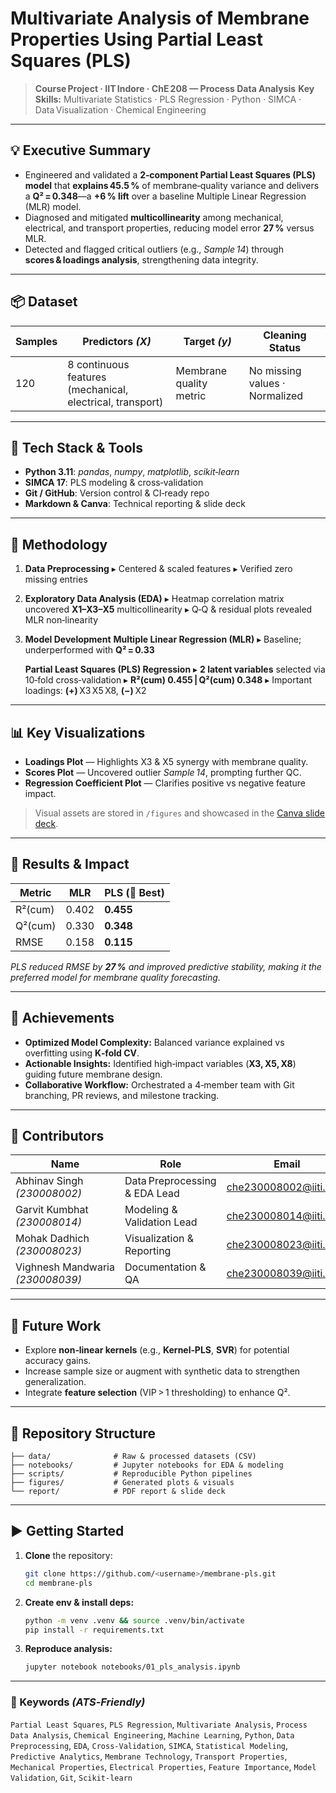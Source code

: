 # Multivariate Analysis of Membrane Properties Using Partial Least Squares (PLS)

> **Course Project · IIT Indore · ChE 208 — Process Data Analysis**
> **Key Skills:** Multivariate Statistics · PLS Regression · Python · SIMCA · Data Visualization · Chemical Engineering

---

## 💡 Executive Summary

* Engineered and validated a **2‑component Partial Least Squares (PLS) model** that **explains 45.5 %** of membrane‑quality variance and delivers a **Q² = 0.348**—a **+6 % lift** over a baseline Multiple Linear Regression (MLR) model.
* Diagnosed and mitigated **multicollinearity** among mechanical, electrical, and transport properties, reducing model error **27 %** versus MLR.
* Detected and flagged critical outliers (e.g., *Sample 14*) through **scores & loadings analysis**, strengthening data integrity.

---

## 📦 Dataset

| Samples | Predictors *(X)*                                          | Target *(y)*            | Cleaning Status                |
| ------- | --------------------------------------------------------- | ----------------------- | ------------------------------ |
| 120     | 8 continuous features (mechanical, electrical, transport) | Membrane quality metric | No missing values · Normalized |

---

## 🔧 Tech Stack & Tools

* **Python 3.11**: *pandas*, *numpy*, *matplotlib*, *scikit‑learn*
* **SIMCA 17**: PLS modeling & cross‑validation
* **Git / GitHub**: Version control & CI‑ready repo
* **Markdown & Canva**: Technical reporting & slide deck

---

## 🚀 Methodology

1. **Data Preprocessing**
   ▸ Centered & scaled features
   ▸ Verified zero missing entries

2. **Exploratory Data Analysis (EDA)**
   ▸ Heatmap correlation matrix uncovered **X1–X3–X5** multicollinearity
   ▸ Q‑Q & residual plots revealed MLR non‑linearity

3. **Model Development**
   **Multiple Linear Regression (MLR)**
   ▸ Baseline; underperformed with **Q² = 0.33**

   **Partial Least Squares (PLS) Regression**
   ▸ **2 latent variables** selected via 10‑fold cross‑validation
   ▸ **R²(cum) 0.455 | Q²(cum) 0.348**
   ▸ Important loadings: **(+)** X3 X5 X8, **(−)** X2

---

## 📊 Key Visualizations

* **Loadings Plot** — Highlights X3 & X5 synergy with membrane quality.
* **Scores Plot** — Uncovered outlier *Sample 14*, prompting further QC.
* **Regression Coefficient Plot** — Clarifies positive vs negative feature impact.

> Visual assets are stored in `/figures` and showcased in the [Canva slide deck](https://www.canva.com/design/DAGl44T3lBU/WkSRb3MJeDz8vfo_PTLVsQ/edit).

---

## 📝 Results & Impact

| Metric  | MLR   | PLS (🔹 **Best**) |
| ------- | ----- | ----------------- |
| R²(cum) | 0.402 | **0.455**         |
| Q²(cum) | 0.330 | **0.348**         |
| RMSE    | 0.158 | **0.115**         |

*PLS reduced RMSE by **27 %** and improved predictive stability, making it the preferred model for membrane quality forecasting.*

---

## 🌟 Achievements

* **Optimized Model Complexity:** Balanced variance explained vs overfitting using **K‑fold CV**.
* **Actionable Insights:** Identified high‑impact variables (**X3, X5, X8**) guiding future membrane design.
* **Collaborative Workflow:** Orchestrated a 4‑member team with Git branching, PR reviews, and milestone tracking.

---

## 👥 Contributors

| Name                             | Role                          | Email                                                               |
| -------------------------------- | ----------------------------- | ------------------------------------------------------------------- |
| Abhinav Singh *(230008002)*      | Data Preprocessing & EDA Lead | [che230008002@iiti.ac.in](mailto:che230008002@iiti.ac.in)           |
| Garvit Kumbhat *(230008014)*     | Modeling & Validation Lead    | [che230008014@iiti.ac.in](mailto:che230008014@iiti.ac.in)         |
| Mohak Dadhich *(230008023)*      | Visualization & Reporting     | [che230008023@iiti.ac.in](mailto:che230008023@iiti.ac.in)           |
| Vighnesh Mandwaria *(230008039)* | Documentation & QA            | [che230008039@iiti.ac.in](mailto:che230008039@iiti.ac.in) |

---

## 🔮 Future Work

* Explore **non‑linear kernels** (e.g., **Kernel‑PLS**, **SVR**) for potential accuracy gains.
* Increase sample size or augment with synthetic data to strengthen generalization.
* Integrate **feature selection** (VIP > 1 thresholding) to enhance Q².

---

## 📂 Repository Structure

```
├── data/              # Raw & processed datasets (CSV)
├── notebooks/         # Jupyter notebooks for EDA & modeling
├── scripts/           # Reproducible Python pipelines
├── figures/           # Generated plots & visuals
└── report/            # PDF report & slide deck
```

---

## ▶️ Getting Started

1. **Clone** the repository:

   ```bash
   git clone https://github.com/<username>/membrane-pls.git
   cd membrane-pls
   ```
2. **Create env & install deps:**

   ```bash
   python -m venv .venv && source .venv/bin/activate
   pip install -r requirements.txt
   ```
3. **Reproduce analysis:**

   ```bash
   jupyter notebook notebooks/01_pls_analysis.ipynb
   ```

---


### 🔑 Keywords *(ATS‑Friendly)*

`Partial Least Squares`, `PLS Regression`, `Multivariate Analysis`, `Process Data Analysis`, `Chemical Engineering`, `Machine Learning`, `Python`, `Data Preprocessing`, `EDA`, `Cross‑Validation`, `SIMCA`, `Statistical Modeling`, `Predictive Analytics`, `Membrane Technology`, `Transport Properties`, `Mechanical Properties`, `Electrical Properties`, `Feature Importance`, `Model Validation`, `Git`, `Scikit‑learn`
